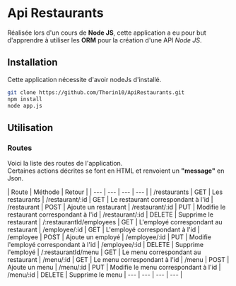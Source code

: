

# Api Restaurants

Réalisée lors d'un cours de **Node JS**, cette application a eu pour but d'apprendre à utiliser les **ORM** pour la création d'une API  _Node JS_.

## Installation 

Cette application nécessite d'avoir nodeJs d'installé.
```bash
git clone https://github.com/Thorin10/ApiRestaurants.git
npm install 
node app.js
```

## Utilisation

### Routes

Voici la liste des routes de l'application.   
Certaines actions décrites se font en HTML et renvoient un **"message"** en Json. 

| Route | Méthode | Retour |
| --- | --- | --- | --- |
| /restaurants | GET | Les restaurants
| /restaurant/:id | GET | Le restaurant correspondant à l'id
| /restaurant | POST | Ajoute un restaurant
| /restaurant/:id | PUT | Modifie le restaurant correspondant à l'id
| /restaurant/:id | DELETE | Supprime le restaurant
| /:restaurantId/employees | GET  | L'employé correspondant au restaurant
| /employee/:id | GET | L'employé correspondant à l'id
| /employee | POST | Ajoute un employé
| /employee/:id | PUT | Modifie l'employé correspondant à l'id
| /employee/:id | DELETE | Supprime l'employé
| /:restaurantId/menu | GET | Le menu correspondant au restaurant
| /menu/:id | GET | Le menu correspondant à l'id
| /menu | POST | Ajoute un menu
| /menu/:id | PUT | Modifie le menu correspondant à l'id
| /menu/:id | DELETE | Supprime le menu
| --- | --- | --- | --- |
